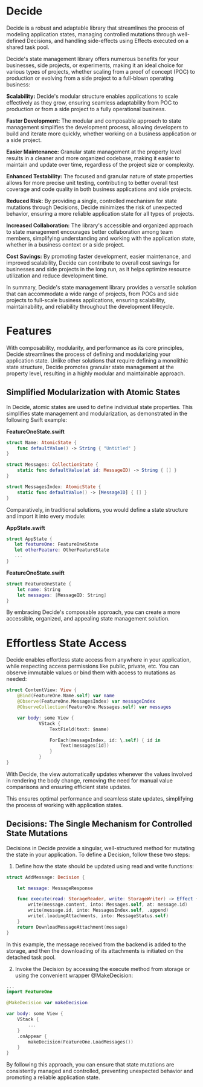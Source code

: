 # Decide

Decide is a robust and adaptable library that streamlines the process of modeling application states, managing controlled mutations through well-defined Decisions, and handling side-effects using Effects executed on a shared task pool.

Decide's state management library offers numerous benefits for your businesses, side projects, or experiments, making it an ideal choice for various types of projects, whether scaling from a proof of concept (POC) to production or evolving from a side project to a full-blown operating business:

**Scalability:** Decide's modular structure enables applications to scale effectively as they grow, ensuring seamless adaptability from POC to production or from a side project to a fully operational business.

**Faster Development:** The modular and composable approach to state management simplifies the development process, allowing developers to build and iterate more quickly, whether working on a business application or a side project.

**Easier Maintenance:** Granular state management at the property level results in a cleaner and more organized codebase, making it easier to maintain and update over time, regardless of the project size or complexity.

**Enhanced Testability:** The focused and granular nature of state properties allows for more precise unit testing, contributing to better overall test coverage and code quality in both business applications and side projects.

**Reduced Risk:** By providing a single, controlled mechanism for state mutations through Decisions, Decide minimizes the risk of unexpected behavior, ensuring a more reliable application state for all types of projects.

**Increased Collaboration:** The library's accessible and organized approach to state management encourages better collaboration among team members, simplifying understanding and working with the application state, whether in a business context or a side project.

**Cost Savings:** By promoting faster development, easier maintenance, and improved scalability, Decide can contribute to overall cost savings for businesses and side projects in the long run, as it helps optimize resource utilization and reduce development time.

In summary, Decide's state management library provides a versatile solution that can accommodate a wide range of projects, from POCs and side projects to full-scale business applications, ensuring scalability, maintainability, and reliability throughout the development lifecycle.

# Features

With composability, modularity, and performance as its core principles, Decide streamlines the process of defining and modularizing your application state. Unlike other solutions that require defining a monolithic state structure, Decide promotes granular state management at the property level, resulting in a highly modular and maintainable approach.


## Simplified Modularization with Atomic States
In Decide, atomic states are used to define individual state properties. This simplifies state management and modularization, as demonstrated in the following Swift example:

**FeatureOneState.swift**
```swift
struct Name: AtomicState {
    func defaultValue() -> String { "Untitled" }
}

struct Messages: CollectionState {
    static func defaultValue(at id: MessageID) -> String { [] }
}

struct MessagesIndex: AtomicState {
    static func defaultValue() -> [MessageID] { [] }
}
```

Comparatively, in traditional solutions, you would define a state structure and import it into every module:

**AppState.swift**
```swift
struct AppState {
   let featureOne: FeatureOneState
   let otherFeature: OtherFeatureState
   ...
}
```

**FeatureOneState.swift**
```swift
struct FeatureOneState {
    let name: String
    let messages: [MessageID: String]
}
```

By embracing Decide's composable approach, you can create a more accessible, organized, and appealing state management solution.


# Effortless State Access

Decide enables effortless state access from anywhere in your application, while respecting access permissions like public, private, etc. You can observe immutable values or bind them with access to mutations as needed:

```swift
struct ContentView: View {
    @Bind(FeatureOne.Name.self) var name
    @Observe(FeatureOne.MessagesIndex) var messageIndex
    @ObserveCollection(FeatureOne.Messages.self) var messages

    var body: some View {
            VStack {
                TextField(text: $name)

                ForEach(messageIndex, id: \.self) { id in
                    Text(messages[id])
                }
            }
}
```

With Decide, the view automatically updates whenever the values involved in rendering the body change, removing the need for manual value comparisons and ensuring efficient state updates.

This ensures optimal performance and seamless state updates, simplifying the process of working with application states.

## Decisions: The Single Mechanism for Controlled State Mutations

Decisions in Decide provide a singular, well-structured method for mutating the state in your application. To define a Decision, follow these two steps:

1. Define how the state should be updated using read and write functions:
```swift
struct AddMessage: Decision {

    let message: MessageResponse

    func execute(read: StorageReader, write: StorageWriter) -> Effect {
        write(message.content, into: Messages.self, at: message.id)
        write(message.id, into: MessagesIndex.self, .append)
        write(.loadingAttachments, into: MessageStatus.self)
    }
    return DownloadMessageAttachment(message)
}
```

In this example, the message received from the backend is added to the storage, and then the downloading of its attachments is initiated on the detached task pool.

2. Invoke the Decision by accessing the execute method from storage or using the convenient wrapper @MakeDecision:
```swift
...
import FeatureOne

@MakeDecision var makeDecision

var body: some View {
    VStack {
        ...
    }
    .onAppear {
        makeDecision(FeatureOne.LoadMessages())
    }
}
```

By following this approach, you can ensure that state mutations are consistently managed and controlled, preventing unexpected behavior and promoting a reliable application state.
